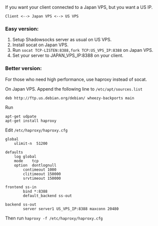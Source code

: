 If you want your client connected to a Japan VPS, but you want a US IP.

    Client <--> Japan VPS <--> US VPS

### Easy version:

1. Setup Shadowsocks server as usual on US VPS.
2. Install socat on Japan VPS.
3. Run `socat TCP-LISTEN:8388,fork TCP:US_VPS_IP:8388` on Japan VPS.
4. Set your server to JAPAN_VPS_IP:8388 on your client.

### Better version:

For those who need high performance, use haproxy instead of socat.

On Japan VPS. Append the following line to `/etc/apt/sources.list`

    deb http://ftp.us.debian.org/debian/ wheezy-backports main

Run

    apt-get udpate
    apt-get install haproxy

Edit `/etc/haproxy/haproxy.cfg`

```
global
	ulimit-n  51200

defaults
	log	global
	mode	tcp
	option	dontlognull
        contimeout 1000
        clitimeout 150000
        srvtimeout 150000

frontend ss-in
        bind *:8388
        default_backend ss-out

backend ss-out
        server server1 US_VPS_IP:8388 maxconn 20480
```

Then run `haproxy -f /etc/haproxy/haproxy.cfg`